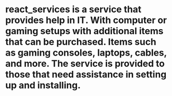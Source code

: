 # react_services is a service that provides help in IT. With computer or gaming setups with additional items that can be purchased. Items such as gaming consoles, laptops, cables, and more. The service is provided to those that need assistance in setting up and installing.
